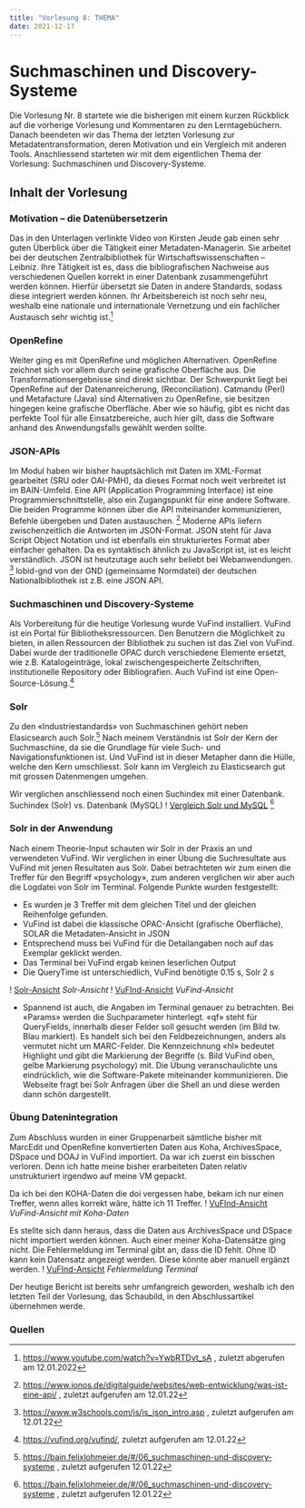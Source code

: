 ```yaml
---
title: "Vorlesung 8: THEMA"
date: 2021-12-17
---
```


# Suchmaschinen und Discovery-Systeme
Die Vorlesung Nr. 8 startete wie die bisherigen mit einem kurzen Rückblick auf die vorherige Vorlesung und Kommentaren zu den Lerntagebüchern. Danach beendeten wir das Thema der letzten Vorlesung zur Metadatentransformation, deren Motivation und ein Vergleich mit anderen Tools. Anschliessend starteten wir mit dem eigentlichen Thema der Vorlesung: Suchmaschinen und Discovery-Systeme.

## Inhalt der Vorlesung

### Motivation – die Datenübersetzerin
Das in den Unterlagen verlinkte Video von Kirsten Jeude gab einen sehr guten Überblick über die Tätigkeit einer Metadaten-Managerin. Sie arbeitet bei der deutschen Zentralbibliothek für Wirtschaftswissenschaften – Leibniz. Ihre Tätigkeit ist es, dass die bibliografischen Nachweise aus verschiedenen Quellen korrekt in einer Datenbank zusammengeführt werden können. Hierfür übersetzt sie Daten in andere Standards, sodass diese integriert werden können. Ihr Arbeitsbereich ist noch sehr neu, weshalb eine nationale und internationale Vernetzung und ein fachlicher Austausch sehr wichtig ist.[^1]

### OpenRefine
Weiter ging es mit OpenRefine und möglichen Alternativen. OpenRefine zeichnet sich vor allem durch seine grafische Oberfläche aus. Die Transformationsergebnisse sind direkt sichtbar. Der Schwerpunkt liegt bei OpenRefine auf der Datenanreicherung, (Reconciliation). Catmandu (Perl) und Metafacture (Java) sind Alternativen zu OpenRefine, sie besitzen hingegen keine grafische Oberfläche. Aber wie so häufig, gibt es nicht das perfekte Tool für alle Einsatzbereiche, auch hier gilt, dass die Software anhand des Anwendungsfalls gewählt werden sollte.

### JSON-APIs
Im Modul haben wir bisher hauptsächlich mit Daten im XML-Format gearbeitet (SRU oder OAI-PMH), da dieses Format noch weit verbreitet ist im BAIN-Umfeld. Eine API (Application Programming Interface) ist eine Programmierschnittstelle, also ein Zugangspunkt für eine andere Software. Die beiden Programme können über die API miteinander kommunizieren, Befehle übergeben und Daten austauschen. [^2]
Moderne APIs liefern zwischenzeitlich die Antworten im JSON-Format. JSON steht für Java Script Object Notation und ist ebenfalls ein strukturiertes Format aber einfacher gehalten. Da es syntaktisch ähnlich zu JavaScript ist, ist es leicht verständlich. JSON ist heutzutage auch sehr beliebt bei Webanwendungen. [^3] lobid-gnd von der GND (gemeinsame Normdatei) der deutschen Nationalbibliothek ist z.B. eine JSON API.

### Suchmaschinen und Discovery-Systeme
Als Vorbereitung für die heutige Vorlesung wurde VuFind installiert. VuFind ist ein Portal für Bibliotheksressourcen. Den Benutzern die Möglichkeit zu bieten, in allen Ressourcen der Bibliothek zu suchen ist das Ziel von VuFind. Dabei wurde der traditionelle OPAC durch verschiedene Elemente ersetzt, wie z.B. Katalogeinträge, lokal zwischengespeicherte Zeitschriften, institutionelle Repository oder Bibliografien. Auch VuFind ist eine Open-Source-Lösung.[^4]

### Solr
Zu den «Industriestandards» von Suchmaschinen gehört neben Elasicsearch auch Solr.[^5] 
Nach meinem Verständnis ist Solr der Kern der Suchmaschine, da sie die Grundlage für viele Such- und Navigationsfunktionen ist. Und VuFind ist in dieser Metapher dann die Hülle, welche den Kern umschliesst. Solr kann im Vergleich zu Elasticsearch gut mit grossen Datenmengen umgehen.

Wir verglichen anschliessend noch einen Suchindex mit einer Datenbank.
Suchindex (Solr) vs. Datenbank (MySQL)
! [Vergleich Solr und MySQL](images/08_Solr_vs_SQL.png) [^5]

### Solr in der Anwendung
Nach einem Theorie-Input schauten wir Solr in der Praxis an und verwendeten VuFind. Wir verglichen in einer Übung die Suchresultate aus VuFind mit jenen Resultaten aus Solr. Dabei betrachteten wir zum einen die Treffer für den Begriff «psychology», zum anderen verglichen wir aber auch die Logdatei von Solr im Terminal. Folgende Punkte wurden festgestellt:

- Es wurden je 3 Treffer mit dem gleichen Titel und der gleichen Reihenfolge gefunden.
- VuFind ist dabei die klassische OPAC-Ansicht (grafische Oberfläche), SOLAR die Metadaten-Ansicht in JSON
- Entsprechend muss bei VuFind für die Detailangaben noch auf das Exemplar geklickt werden.
- Das Terminal bei VuFind ergab keinen leserlichen Output
- Die QueryTime ist unterschiedlich, VuFind benötigte 0.15 s, Solr 2 s

! [Solr-Ansicht](images/08_SOLR-ANsicht.png)
<i>Solr-Ansicht</i>
! [VuFInd-Ansicht](images/08_Vufind-ANsicht.png)
<i>VuFind-Ansicht</i>

- Spannend ist auch, die Angaben im Terminal genauer zu betrachten. Bei «Params» werden die Suchparameter hinterlegt. «qf» steht für QueryFields, innerhalb dieser Felder soll gesucht werden (im Bild tw. Blau markiert). Es handelt sich bei den Feldbezeichnungen, anders als vermutet nicht um MARC-Felder. Die Kennzeichnung «hl» bedeutet Highlight und gibt die Markierung der Begriffe (s. Bild VuFind oben, gelbe Markierung psychology) mit. Die Übung veranschaulichte uns eindrücklich, wie die Software-Pakete miteinander kommunizieren. Die Webseite fragt bei Solr Anfragen über die Shell an und diese werden dann schön dargestellt.

### Übung Datenintegration
Zum Abschluss wurden in einer Gruppenarbeit sämtliche bisher mit MarcEdit und OpenRefine konvertierten Daten aus Koha, ArchivesSpace, DSpace und DOAJ in VuFind importiert. Da war ich zuerst ein bisschen verloren. Denn ich hatte meine bisher erarbeiteten Daten relativ unstrukturiert irgendwo auf meine VM gepackt. 

Da ich bei den KOHA-Daten die doi vergessen habe, bekam ich nur einen Treffer, wenn alles korrekt wäre, hätte ich 11 Treffer.
! [VuFInd-Ansicht](images/08_VuFind_Datenintegration.png)
<i>VuFind-Ansicht mit Koha-Daten</i>

Es stellte sich dann heraus, dass die Daten aus ArchivesSpace und DSpace nicht importiert werden können. Auch einer meiner Koha-Datensätze ging nicht. Die Fehlermeldung im Terminal gibt an, dass die ID fehlt. Ohne ID kann kein Datensatz angezeigt werden. Diese könnte aber manuell ergänzt werden.
! [VuFInd-Ansicht](images/08_ID_fehlt.png)
<i>Fehlermeldung Terminal</i>

Der heutige Bericht ist bereits sehr umfangreich geworden, weshalb ich den letzten Teil der Vorlesung, das Schaubild, in den Abschlussartikel übernehmen werde.

### Quellen
[^1]: <https://www.youtube.com/watch?v=YwbRTDvt_sA> , zuletzt abgerufen am 12.01.2022
[^2]: <https://www.ionos.de/digitalguide/websites/web-entwicklung/was-ist-eine-api/> , zuletzt aufgerufen am 12.01.22
[^3]: <https://www.w3schools.com/js/js_json_intro.asp> , zuletzt aufgerufen am 12.01.22
[^4]: <https://vufind.org/vufind/>, zuletzt aufgerufen am 12.01.22
[^5]: <https://bain.felixlohmeier.de/#/06_suchmaschinen-und-discovery-systeme> , zuletzt aufgerufen 12.01.22

